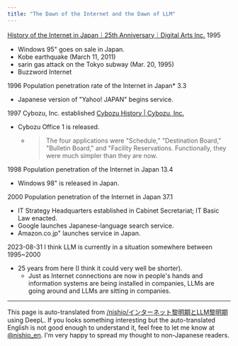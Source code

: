 ```yaml
---
title: "The Dawn of the Internet and the Dawn of LLM"
---
```


[History of the Internet in Japan｜25th Anniversary｜Digital Arts Inc.](https://www.daj.jp/history/internet/)
1995
- Windows 95" goes on sale in Japan.
- Kobe earthquake (March 11, 2011)
- sarin gas attack on the Tokyo subway (Mar. 20, 1995)
- Buzzword Internet

1996 Population penetration rate of the Internet in Japan* 3.3
- Japanese version of "Yahoo! JAPAN" begins service.

1997 Cybozu, Inc. established [Cybozu History | Cybozu, Inc.](https://cybozu.co.jp/company/history/)
- Cybozu Office 1 is released.
    - > The four applications were "Schedule," "Destination Board," "Bulletin Board," and "Facility Reservations. Functionally, they were much simpler than they are now.

1998 Population penetration of the Internet in Japan 13.4
- Windows 98" is released in Japan.

2000 Population penetration of the Internet in Japan 37.1
- IT Strategy Headquarters established in Cabinet Secretariat; IT Basic Law enacted.
- Google launches Japanese-language search service.
- Amazon.co.jp" launches service in Japan.

2023-08-31 I think LLM is currently in a situation somewhere between 1995~2000
- 25 years from here (I think it could very well be shorter).
    - Just as Internet connections are now in people's hands and information systems are being installed in companies, LLMs are going around and LLMs are sitting in companies.

---
This page is auto-translated from [/nishio/インターネット黎明期とLLM黎明期](https://scrapbox.io/nishio/インターネット黎明期とLLM黎明期) using DeepL. If you looks something interesting but the auto-translated English is not good enough to understand it, feel free to let me know at [@nishio_en](https://twitter.com/nishio_en). I'm very happy to spread my thought to non-Japanese readers.